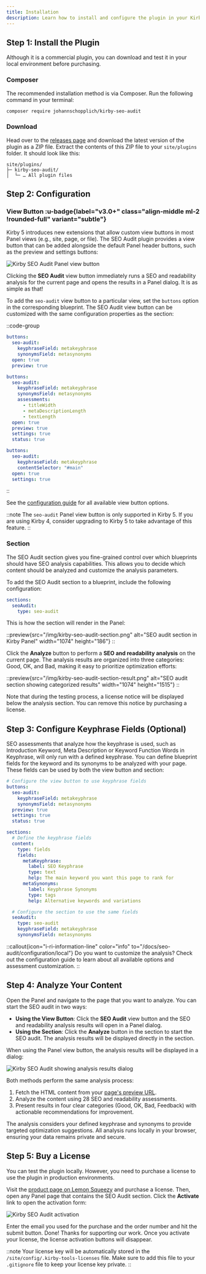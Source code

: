 ```yaml
---
title: Installation
description: Learn how to install and configure the plugin in your Kirby project.
---
```


## Step 1: Install the Plugin

Although it is a commercial plugin, you can download and test it in your local environment before purchasing.

### Composer

The recommended installation method is via Composer. Run the following command in your terminal:

```bash
composer require johannschopplich/kirby-seo-audit
```

### Download

Head over to the [releases page](https://github.com/kirby-tools/kirby-seo-audit/releases) and download the latest version of the plugin as a ZIP file. Extract the contents of this ZIP file to your `site/plugins` folder. It should look like this:

```
site/plugins/
├─ kirby-seo-audit/
│  └─ … All plugin files
```

## Step 2: Configuration

### View Button :u-badge{label="v3.0+" class="align-middle ml-2 !rounded-full" variant="subtle"}

Kirby 5 introduces new extensions that allow custom view buttons in most Panel views (e.g., site, page, or file). The SEO Audit plugin provides a view button that can be added alongside the default Panel header buttons, such as the preview and settings buttons:

![Kirby SEO Audit Panel view button](/img/kirby-seo-audit-view-button.png)

Clicking the **SEO Audit** view button immediately runs a SEO and readability analysis for the current page and opens the results in a Panel dialog. It is as simple as that!

To add the `seo-audit` view button to a particular view, set the `buttons` option in the corresponding blueprint. The SEO Audit view button can be customized with the same configuration properties as the section:

::code-group

```yaml [site.yml]
buttons:
  seo-audit:
    keyphraseField: metakeyphrase
    synonymsField: metasynonyms
  open: true
  preview: true
```

```yaml [pages/default.yml]
buttons:
  seo-audit:
    keyphraseField: metakeyphrase
    synonymsField: metasynonyms
    assessments:
      - titleWidth
      - metaDescriptionLength
      - textLength
  open: true
  preview: true
  settings: true
  status: true
```

```yaml [files/default.yml]
buttons:
  seo-audit:
    keyphraseField: metakeyphrase
    contentSelector: "#main"
  open: true
  settings: true
```

::

See the [configuration guide](/docs/seo-audit/configuration/local) for all available view button options.

::note
The `seo-audit` Panel view button is only supported in Kirby 5. If you are using Kirby 4, consider upgrading to Kirby 5 to take advantage of this feature.
::

### Section

The SEO Audit section gives you fine-grained control over which blueprints should have SEO analysis capabilities. This allows you to decide which content should be analyzed and customize the analysis parameters.

To add the SEO Audit section to a blueprint, include the following configuration:

```yaml [pages/default.yml]
sections:
  seoAudit:
    type: seo-audit
```

This is how the section will render in the Panel:

::preview{src="/img/kirby-seo-audit-section.png" alt="SEO audit section in Kirby Panel" width="1074" height="186"}
::

Click the **Analyze** button to perform a **SEO and readability analysis** on the current page. The analysis results are organized into three categories: Good, OK, and Bad, making it easy to prioritize optimization efforts:

::preview{src="/img/kirby-seo-audit-section-result.png" alt="SEO audit section showing categorized results" width="1074" height="1515"}
::

Note that during the testing process, a license notice will be displayed below the analysis section. You can remove this notice by purchasing a license.

## Step 3: Configure Keyphrase Fields (Optional)

SEO assessments that analyze how the keyphrase is used, such as Introduction Keyword, Meta Description or Keyword Function Words in Keyphrase, will only run with a defined keyphrase. You can define blueprint fields for the keyword and its synonyms to be analyzed with your page. These fields can be used by both the view button and section:

```yaml [pages/default.yml]
# Configure the view button to use keyphrase fields
buttons:
  seo-audit:
    keyphraseField: metakeyphrase
    synonymsField: metasynonyms
  preview: true
  settings: true
  status: true

sections:
  # Define the keyphrase fields
  content:
    type: fields
    fields:
      metaKeyphrase:
        label: SEO Keyphrase
        type: text
        help: The main keyword you want this page to rank for
      metaSynonyms:
        label: Keyphrase Synonyms
        type: tags
        help: Alternative keywords and variations

  # Configure the section to use the same fields
  seoAudit:
    type: seo-audit
    keyphraseField: metakeyphrase
    synonymsField: metasynonyms
```

::callout{icon="i-ri-information-line" color="info" to="/docs/seo-audit/configuration/local"}
Do you want to customize the analysis? Check out the configuration guide to learn about all available options and assessment customization.
::

## Step 4: Analyze Your Content

Open the Panel and navigate to the page that you want to analyze. You can start the SEO audit in two ways:

- **Using the View Button**: Click the **SEO Audit** view button and the SEO and readability analysis results will open in a Panel dialog.
- **Using the Section**: Click the **Analyze** button in the section to start the SEO audit. The analysis results will be displayed directly in the section.

When using the Panel view button, the analysis results will be displayed in a dialog:

![Kirby SEO Audit showing analysis results dialog](/img/kirby-seo-audit-analysis-results.png)

Both methods perform the same analysis process:

1. Fetch the HTML content from your [page's preview URL](/docs/seo-audit/guide/audit-url).
2. Analyze the content using 28 SEO and readability assessments.
3. Present results in four clear categories (Good, OK, Bad, Feedback) with actionable recommendations for improvement.

The analysis considers your defined keyphrase and synonyms to provide targeted optimization suggestions. All analysis runs locally in your browser, ensuring your data remains private and secure.

## Step 5: Buy a License

You can test the plugin locally. However, you need to purchase a license to use the plugin in production environments.

Visit the [product page on Lemon Squeezy](https://byjohann.lemonsqueezy.com/buy/639a814b-ca35-42db-9a40-026fc9274d60) and purchase a license. Then, open any Panel page that contains the SEO Audit section. Click the **Activate** link to open the activation form:

![Kirby SEO Audit activation](/img/kirby-seo-audit-activation.png)

Enter the email you used for the purchase and the order number and hit the submit button. Done! Thanks for supporting our work. Once you activate your license, the license activation buttons will disappear.

::note
Your license key will be automatically stored in the `/site/config/.kirby-tools-licenses` file. Make sure to add this file to your `.gitignore` file to keep your license key private.
::
